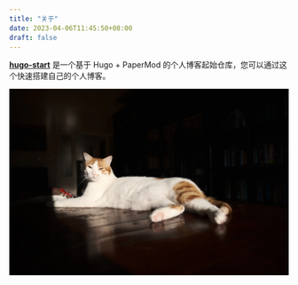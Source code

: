 ```yaml
---
title: "关于"
date: 2023-04-06T11:45:50+08:00
draft: false
---
```


**[hugo-start](https://github.com/DejavuMoe/hugo-start)** 是一个基于 Hugo + PaperMod 的个人博客起始仓库，您可以通过这个快速搭建自己的个人博客。

[![Cat](cat.webp)](https://unsplash.com/photos/4ncBerwN-kA)
